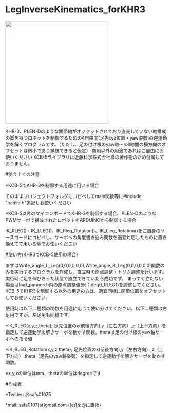 # LegInverseKinematics_forKHR3

<img src="https://user-images.githubusercontent.com/106475836/171871771-ec8df6c7-f930-45d5-8c56-b2ec17ea254c.png" width="320px">

KHR-3、PLEN-Dのような関節軸がオフセットされており直交していない軸構成の脚を持つロボットを制御するための4自由度(足先xyz位置・yaw姿勢)の逆運動学を解くプログラムです。（ただし、足の付け根のyaw軸～roll軸間の横方向のオフセットは微小であり無視できると仮定）
商用以外の用途であればご自由にお使いください
KCB-5ライブラリは近藤科学株式会社様の著作物のため付属しておりません。

#使う上での注意

*KCB-5でKHR-3を制御する用途に用いる場合

そのままプロジェクトフォルダにコピペしてmain関数等に#include "hadlib.h"追記しお使いください

*KCB-5以外のマイコンボードでKHR-3を制御する場合、PLEN-DのようなPWMサーボで構成されたロボットをARDUINOから制御する場合

IK_RLEG()・IK_LLEG()、IK_Rleg_Rotation()、IK_Lleg_Rotation()をご自身のソースコードにコピペし、サーボへの角度書き込み関数を適宜対応したものに置き換えてて用いる等でお使いください

#使い方(KHR3でKCB-5使用の場合)

まずはWrite_angle_L_Leg(0,0,0,0,0,0),Write_angle_R_Leg(0,0,0,0,0,0)関数のみを実行するプログラムを作成し、直立時の原点調整・トリム調整を行います。
実行時に足を伸びきった状態で直立できていたら成功です。
まっすぐ立たない場合はhad_params.h内の原点調整値(例：deg0_RLEG1)を調整してください。
KCB-5でKHR3を制御する以外の用途の方は、適宜同様に関節位置をオフセットしてお使いください。

使用時は以下二種類の関数を用途に応じて使い分けてください。以下二種類は右足用ですが、左足用も同様です。

*IK_RLEG(x,y,z,theta);
 足先位置のx(前後方向),y（左右方向）,z（上下方向）を指定して逆運動学を解きサーボを動かす関数。thetaは足の付け根のyaw軸サーボへの指令値

*IK_RLEG_Rotation(x,y,z,theta);
 足先位置のx(前後方向),y（左右方向）,z（上下方向）,theta（足先のyaw軸姿勢）を指定して逆運動学を解きサーボを動かす関数。

※x,y,zの単位はmm、thetaの単位はdegreeです

#作成者

*Twitter: @safs01075

*mail: safs0107[at]gmail.com ([at]を@に置換)

